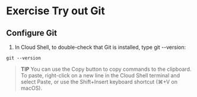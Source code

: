 # Exercise Try out Git

## Configure Git
1. In Cloud Shell, to double-check that Git is installed, type git --version:
```
git --version
```
> **TIP**
> You can use the Copy button to copy commands to the clipboard. To paste, right-click on a new line in the Cloud Shell terminal and select Paste, or use the Shift+Insert keyboard shortcut (⌘+V on macOS).
